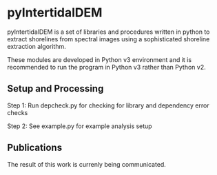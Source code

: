 # pyIntertidalDEM
pyIntertidalDEM is a set of libraries and procedures written in python to 
extract shorelines from spectral images using a sophisticated shoreline extraction
algorithm.

These modules are developed in Python v3 environment and it is recommended to run
the program in Python v3 rather than Python v2. 

## Setup and Processing
Step 1: Run depcheck.py for checking for library and dependency error checks

Step 2: See example.py for example analysis setup

## Publications
The result of this work is currenly being communicated.